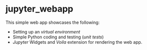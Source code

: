 # jupyter_webapp

This simple web app showcases the following:
- Setting up an *virtual environment*
- Simple Python coding and testing (*unit tests*)
- *Jupyter* Widgets and *Voila* extension for rendering the web app.

